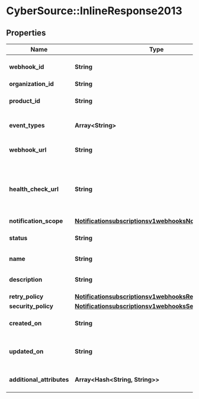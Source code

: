 # CyberSource::InlineResponse2013

## Properties
Name | Type | Description | Notes
------------ | ------------- | ------------- | -------------
**webhook_id** | **String** | Webhook Id. This is generated by the server. | [optional] 
**organization_id** | **String** | Organization ID | [optional] 
**product_id** | **String** | The product you are receiving a webhook for. | [optional] 
**event_types** | **Array&lt;String&gt;** | Array of the different events for a given product id. | [optional] 
**webhook_url** | **String** | The client&#39;s endpoint (URL) to receive webhooks. | [optional] 
**health_check_url** | **String** | The client&#39;s health check endpoint (URL). This should be as close as possible to the actual webhookUrl. | [optional] 
**notification_scope** | [**Notificationsubscriptionsv1webhooksNotificationScope**](Notificationsubscriptionsv1webhooksNotificationScope.md) |  | [optional] 
**status** | **String** | Webhook status. | [optional] [default to &#39;INACTIVE&#39;]
**name** | **String** | Client friendly webhook name. | [optional] 
**description** | **String** | Client friendly webhook description. | [optional] 
**retry_policy** | [**Notificationsubscriptionsv1webhooksRetryPolicy**](Notificationsubscriptionsv1webhooksRetryPolicy.md) |  | [optional] 
**security_policy** | [**Notificationsubscriptionsv1webhooksSecurityPolicy**](Notificationsubscriptionsv1webhooksSecurityPolicy.md) |  | [optional] 
**created_on** | **String** | Date on which webhook was created/registered. | [optional] 
**updated_on** | **String** | Date on which webhook was most recently updated. | [optional] 
**additional_attributes** | **Array&lt;Hash&lt;String, String&gt;&gt;** | Additional, free form configuration data. | [optional] 


